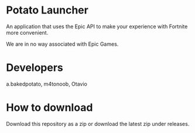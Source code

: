# Potato Launcher
An application that uses the Epic API to make your experience with Fortnite more convenient.

We are in no way associated with Epic Games.

# Developers
a.bakedpotato, m4tonoob, Otavio

# How to download
Download this repository as a zip or download the latest zip under releases.